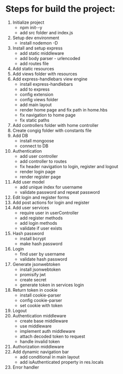 # Steps for build the project:

1. Initialize project 
    - npm init--y
    - add src folder and index.js
2. Setup dev environment
    - install nodemon -D
3. Install and setup express
    - add static middleware
    - add body parser - urlencoded
    - add routes file
4. Add static resources
5. Add views folder with resources
6. Add express-handlebars view engine
    - install express-handlebars
    - add to express
    - config extension
    - config views folder
    - add main layout
    - render home page and fix path in home.hbs
    - fix navigation to home page
    - fix static paths
7. Add controllers folder with home controller
8. Create congig folder with constants file
9. Add DB
    - install mongoose
    - connect to DB
10. Authentication
    - add user controller
    - add controller to routes
    - fix header navigation to login, register and logout
    - render login page
    - render register page
11. Add user model
    - add unique index for username
    - validate password and repeat password
12. Edit login and register forms
13. Add post actions for login and register
14. Add user services
    - require user in userController
    - add register methods
    - add login methods
    - validate if user exists
15. Hash password
    - install bcrypt
    - make hash password
16. Login
    - find user by username
    - validate hash password
17. Generate jsonwebtoken
    - install jsonwebtoken
    - promisify jwt
    - create secret
    - generate token in services login
18. Return token in cookie
    - install cookie-parser
    - config cookie-parser
    - set cookie with token
19. Logout
20. Authentication middleware
    - create base middleware
    - use middleware
    - implement auth middleware
    - attach decoded token to request
    - handle invalid token
21. Authorization middleware
22. Add dynamic navigation bar
    - add conditional in main layout
    - add isAuthenticated property in res.locals
23. Error handler
